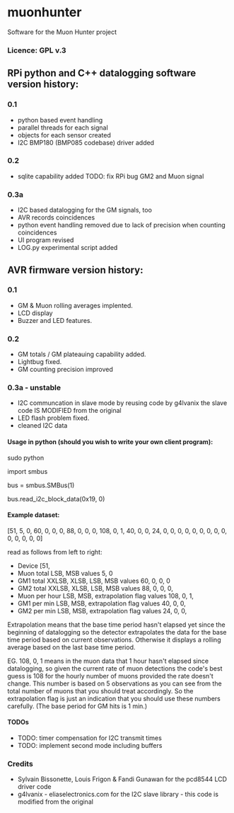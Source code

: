# muonhunter
Software for the Muon Hunter project

### Licence: GPL v.3

## RPi python and C++ datalogging software  version history:

### 0.1
- python based event handling
- parallel threads for each signal
- objects for each sensor created
- I2C BMP180 (BMP085 codebase) driver added

### 0.2
- sqlite capability added
TODO: fix RPi bug GM2 and Muon signal

### 0.3a
- I2C based datalogging for the GM signals, too
- AVR records coincidences
- python event handling removed due to lack of precision when
counting coincidences
- UI program revised
- LOG.py experimental script added

## AVR firmware version history:

### 0.1
- GM & Muon rolling averages implented.
- LCD display
- Buzzer and LED features.

### 0.2 
- GM totals / GM plateauing capability added.
- Lightbug fixed.
- GM counting precision improved

### 0.3a - unstable
- I2C communcation in slave mode by reusing code by g4lvanix
the slave code IS MODIFIED from the original
- LED flash problem fixed.
- cleaned I2C data

#### Usage in python (should you wish to write your own client program):

sudo python

import smbus

bus = smbus.SMBus(1)

bus.read_i2c_block_data(0x19, 0)

#### Example dataset:

[51, 5, 0, 60, 0, 0, 0, 88, 0, 0, 0, 108, 0, 1, 40, 0, 0, 24, 0, 0, 0, 0, 0, 0, 0, 0, 0, 0, 0, 0, 0, 0]

read as follows from left to right:
- Device [51,
- Muon total LSB, MSB values 5, 0
- GM1 total XXLSB, XLSB, LSB, MSB values 60, 0, 0, 0
- GM2 total XXLSB, XLSB, LSB, MSB values 88, 0, 0, 0,
- Muon per hour LSB, MSB, extrapolation flag values  108, 0, 1,
- GM1 per min LSB, MSB, extrapolation flag values 40, 0, 0,
- GM2 per min LSB, MSB, extrapolation flag values 24, 0, 0,

Extrapolation means that the base time period hasn't elapsed yet since the beginning of datalogging so the
detector extrapolates the data for the base time period based on current observations.
Otherwise it displays a rolling average based on the last base time period.

EG. 108, 0, 1
means in the muon data that 1 hour hasn't elapsed since datalogging, so given the current
rate of muon detections the code's best guess is 108 for the hourly number of muons
provided the rate doesn't change. This number is based on 5 observations as you can see from
the total number of muons that you should treat accordingly. 
So the extrapolation flag is just an indication that you should use these
numbers carefully. (The base period for GM hits is 1 min.)

#### TODOs
- TODO: timer compensation for I2C transmit times
- TODO: implement second mode including buffers

### Credits
- Sylvain Bissonette, Louis Frigon & Fandi Gunawan for the pcd8544 LCD driver code
- g4lvanix - eliaselectronics.com for the I2C slave library - this code
is modified from the original
 
